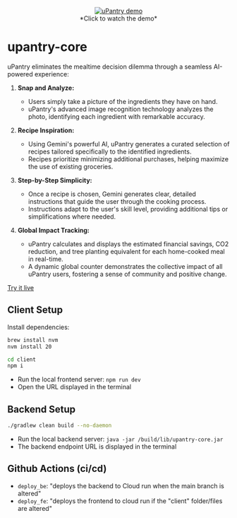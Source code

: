 <p align="center">
  <a href="https://www.youtube.com/watch?v=7hQKj4Arr1Y"><img src="https://img.youtube.com/vi/7hQKj4Arr1Y/0.jpg" alt="uPantry demo" /></a>
  <br />
  *Click to watch the demo*
</p>

# upantry-core

uPantry eliminates the mealtime decision dilemma through a seamless AI-powered experience:

1. **Snap and Analyze:** 
   * Users simply take a picture of the ingredients they have on hand.
   * uPantry's advanced image recognition technology analyzes the photo, identifying each ingredient with remarkable accuracy. 

2. **Recipe Inspiration:**
   * Using Gemini's powerful AI, uPantry generates a curated selection of recipes tailored specifically to the identified ingredients.
   * Recipes prioritize minimizing additional purchases, helping maximize the use of existing groceries.  

3. **Step-by-Step Simplicity:**
    * Once a recipe is chosen, Gemini generates clear, detailed instructions that guide the user through the cooking process.
    * Instructions adapt to the user's skill level, providing additional tips or simplifications where needed.

4. **Global Impact Tracking:**
    * uPantry calculates and displays the estimated financial savings, CO2 reduction, and tree planting equivalent for each home-cooked meal in real-time.
    * A dynamic global counter demonstrates the collective impact of all uPantry users, fostering a sense of community and positive change.


[Try it live](https://upantry-fe-2f2tbvh6qq-ue.a.run.app/)

## Client Setup

Install dependencies:

```sh
brew install nvm
nvm install 20

cd client
npm i
```

- Run the local frontend server: `npm run dev`
- Open the URL displayed in the terminal

## Backend Setup

```sh
./gradlew clean build --no-daemon
```

- Run the local backend server: `java -jar /build/lib/upantry-core.jar`
- The backend endpoint URL is displayed in the terminal

## Github Actions (ci/cd)

- `deploy_be`: "deploys the backend to Cloud run when the main branch is altered"
- `deploy_fe`: "deploys the frontend to cloud run if the "client" folder/files are altered"
